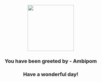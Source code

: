 <p align="center">
    <img src="https://raw.githubusercontent.com/PokeAPI/sprites/master/sprites/pokemon/424.png" width="150" height="150">
</p>
<h3 align="center">You have been greeted by - <b>Ambipom</b></h3>
<h3 align="center">Have a wonderful day!</h3>
